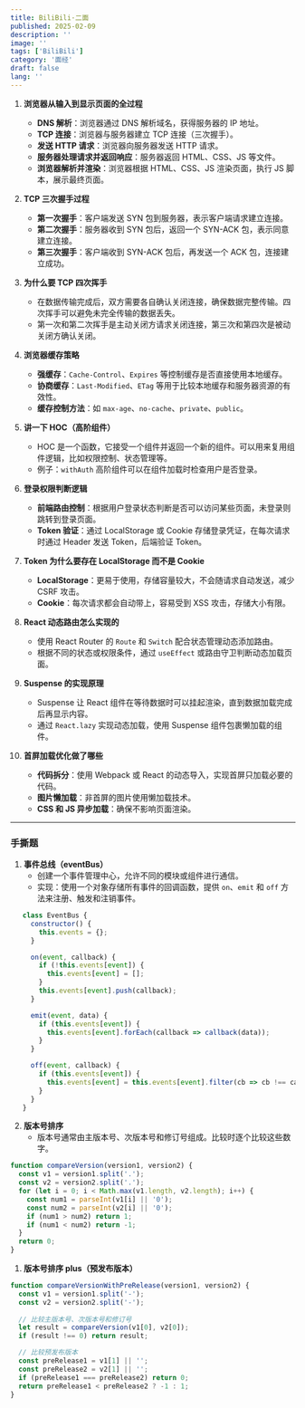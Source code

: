 ```yaml
---
title: BiliBili·二面
published: 2025-02-09
description: ''
image: ''
tags: ['BiliBili']
category: '面经'
draft: false 
lang: ''
---
```


1. **浏览器从输入到显示页面的全过程**
   - **DNS 解析**：浏览器通过 DNS 解析域名，获得服务器的 IP 地址。
   - **TCP 连接**：浏览器与服务器建立 TCP 连接（三次握手）。
   - **发送 HTTP 请求**：浏览器向服务器发送 HTTP 请求。
   - **服务器处理请求并返回响应**：服务器返回 HTML、CSS、JS 等文件。
   - **浏览器解析并渲染**：浏览器根据 HTML、CSS、JS 渲染页面，执行 JS 脚本，展示最终页面。

2. **TCP 三次握手过程**
   - **第一次握手**：客户端发送 SYN 包到服务器，表示客户端请求建立连接。
   - **第二次握手**：服务器收到 SYN 包后，返回一个 SYN-ACK 包，表示同意建立连接。
   - **第三次握手**：客户端收到 SYN-ACK 包后，再发送一个 ACK 包，连接建立成功。

3. **为什么要 TCP 四次挥手**
   - 在数据传输完成后，双方需要各自确认关闭连接，确保数据完整传输。四次挥手可以避免未完全传输的数据丢失。
   - 第一次和第二次挥手是主动关闭方请求关闭连接，第三次和第四次是被动关闭方确认关闭。

4. **浏览器缓存策略**
   - **强缓存**：`Cache-Control`、`Expires` 等控制缓存是否直接使用本地缓存。
   - **协商缓存**：`Last-Modified`、`ETag` 等用于比较本地缓存和服务器资源的有效性。
   - **缓存控制方法**：如 `max-age`、`no-cache`、`private`、`public`。

5. **讲一下 HOC（高阶组件）**
   - HOC 是一个函数，它接受一个组件并返回一个新的组件。可以用来复用组件逻辑，比如权限控制、状态管理等。
   - 例子：`withAuth` 高阶组件可以在组件加载时检查用户是否登录。

6. **登录权限判断逻辑**
   - **前端路由控制**：根据用户登录状态判断是否可以访问某些页面，未登录则跳转到登录页面。
   - **Token 验证**：通过 LocalStorage 或 Cookie 存储登录凭证，在每次请求时通过 Header 发送 Token，后端验证 Token。

7. **Token 为什么要存在 LocalStorage 而不是 Cookie**
   - **LocalStorage**：更易于使用，存储容量较大，不会随请求自动发送，减少 CSRF 攻击。
   - **Cookie**：每次请求都会自动带上，容易受到 XSS 攻击，存储大小有限。

8. **React 动态路由怎么实现的**
   - 使用 React Router 的 `Route` 和 `Switch` 配合状态管理动态添加路由。
   - 根据不同的状态或权限条件，通过 `useEffect` 或路由守卫判断动态加载页面。

9. **Suspense 的实现原理**
   - Suspense 让 React 组件在等待数据时可以挂起渲染，直到数据加载完成后再显示内容。
   - 通过 `React.lazy` 实现动态加载，使用 Suspense 组件包裹懒加载的组件。

10. **首屏加载优化做了哪些**
    - **代码拆分**：使用 Webpack 或 React 的动态导入，实现首屏只加载必要的代码。
    - **图片懒加载**：非首屏的图片使用懒加载技术。
    - **CSS 和 JS 异步加载**：确保不影响页面渲染。

---

### 手撕题

1. **事件总线（eventBus）**
   - 创建一个事件管理中心，允许不同的模块或组件进行通信。
   - 实现：使用一个对象存储所有事件的回调函数，提供 `on`、`emit` 和 `off` 方法来注册、触发和注销事件。

```javascript
   class EventBus {
     constructor() {
       this.events = {};
     }

     on(event, callback) {
       if (!this.events[event]) {
         this.events[event] = [];
       }
       this.events[event].push(callback);
     }

     emit(event, data) {
       if (this.events[event]) {
         this.events[event].forEach(callback => callback(data));
       }
     }

     off(event, callback) {
       if (this.events[event]) {
         this.events[event] = this.events[event].filter(cb => cb !== callback);
       }
     }
   }
```

2. **版本号排序**
    - 版本号通常由主版本号、次版本号和修订号组成。比较时逐个比较这些数字。
```javascript
function compareVersion(version1, version2) {
  const v1 = version1.split('.');
  const v2 = version2.split('.');
  for (let i = 0; i < Math.max(v1.length, v2.length); i++) {
    const num1 = parseInt(v1[i] || '0');
    const num2 = parseInt(v2[i] || '0');
    if (num1 > num2) return 1;
    if (num1 < num2) return -1;
  }
  return 0;
}
```

1. **版本号排序 plus（预发布版本）**
```javascript
function compareVersionWithPreRelease(version1, version2) {
  const v1 = version1.split('-');
  const v2 = version2.split('-');
  
  // 比较主版本号、次版本号和修订号
  let result = compareVersion(v1[0], v2[0]);
  if (result !== 0) return result;

  // 比较预发布版本
  const preRelease1 = v1[1] || '';
  const preRelease2 = v2[1] || '';
  if (preRelease1 === preRelease2) return 0;
  return preRelease1 < preRelease2 ? -1 : 1;
}

```
